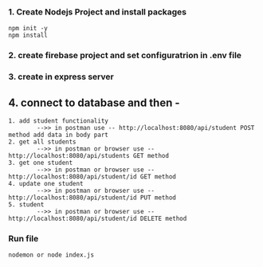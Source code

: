 ### 1. Create Nodejs Project and install packages
```
npm init -y
npm install
```

### 2. create firebase project and set configuratrion in .env file

### 3. create in express server 

## 4. connect to database and then -
```
1. add student functionality
        -->> in postman use -- http://localhost:8080/api/student POST method add data in body part 
2. get all students 
        -->> in postman or browser use -- http://localhost:8080/api/students GET method 
3. get one student 
        -->> in postman or browser use -- http://localhost:8080/api/student/id GET method 
4. update one student 
        -->> in postman or browser use -- http://localhost:8080/api/student/id PUT method
5. student 
        -->> in postman or browser use -- http://localhost:8080/api/student/id DELETE method
```

### Run file 
```
nodemon or node index.js
```
